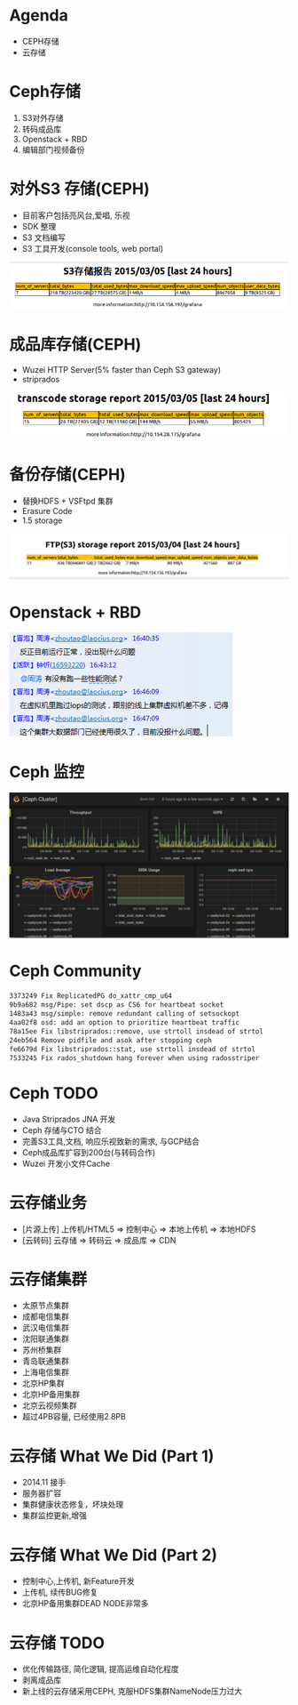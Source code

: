 # Agenda

* CEPH存储
* 云存储

# Ceph存储
	
1. S3对外存储
2. 转码成品库
3. Openstack + RBD
4. 编辑部门视频备份
	
# 对外S3 存储(CEPH)

* 目前客户包括亮风台,爱唱, 乐视
* SDK 整理
* S3 文档编写
* S3 工具开发(console tools, web portal)

![](./s3.png)

# 成品库存储(CEPH)

* Wuzei HTTP Server(5% faster than Ceph S3 gateway)
* striprados

![](./castlyrock.png)

# 备份存储(CEPH)

* 替换HDFS + VSFtpd 集群
* Erasure Code
* 1.5 storage 

![](./ftp.png)

# Openstack + RBD

![](./rbd.png)


# Ceph 监控

![](./grafana.png)


# Ceph Community

	3373249 Fix ReplicatedPG do_xattr_cmp_u64
	9b9a682 msg/Pipe: set dscp as CS6 for heartbeat socket
	1483a43 msg/simple: remove redundant calling of setsockopt
	4aa02f8 osd: add an option to prioritize heartbeat traffic
	78a15ee Fix libstriprados::remove, use strtoll insdead of strtol
	24eb564 Remove pidfile and asok after stopping ceph
	fe6679d Fix libstriprados::stat, use strtoll insdead of strtol
	7533245 Fix rados_shutdown hang forever when using radosstriper


# Ceph TODO

* Java Striprados JNA 开发
* Ceph 存储与CTO 结合
* 完善S3工具,文档, 响应乐视致新的需求, 与GCP结合
* Ceph成品库扩容到200台(与转码合作)
* Wuzei 开发小文件Cache

# 云存储业务

* [片源上传] 上传机/HTML5 => 控制中心 => 本地上传机 => 本地HDFS
* [云转码]   云存储 => 转码云 => 成品库 => CDN

# 云存储集群

* 太原节点集群
* 成都电信集群
* 武汉电信集群
* 沈阳联通集群
* 苏州桥集群
* 青岛联通集群
* 上海电信集群
* 北京HP集群
* 北京HP备用集群
* 北京云视频集群
* 超过4PB容量, 已经使用2.8PB

# 云存储 What We Did (Part 1)

* 2014.11 接手
* 服务器扩容
* 集群健康状态修复，坏块处理 
* 集群监控更新,增强

# 云存储 What We Did (Part 2)

* 控制中心,上传机, 新Feature开发
* 上传机, 续传BUG修复
* 北京HP备用集群DEAD NODE非常多

# 云存储 TODO

* 优化传输路径, 简化逻辑, 提高运维自动化程度
* 剥离成品库
* 新上线的云存储采用CEPH, 克服HDFS集群NameNode压力过大
